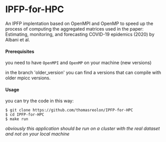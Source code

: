 # IPFP-for-HPC

An IPFP implentation based on OpenMPI and OpenMP to speed up the process of computing the aggregated matrices used in the paper: Estimating, monitoring, and forecasting COVID-19 epidemics (2020) by Albani et al.

#### Prerequisites

you need to have `OpenMPI` and `OpenMP` on your machine (new versions)

in the branch 'older_version' you can find a versions that can compile with older mpicc versions.

#### Usage

you can try the code in this way:

```
$ git clone https://github.com/thomasreolon/IPFP-for-HPC
$ cd IPFP-for-HPC
$ make run
```

_obviously this application should be run on a cluster with the real dataset and not on your local machine_
